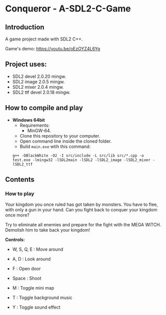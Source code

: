 # Conqueror - A-SDL2-C-Game

## Introduction

A game project made with SDL2 C++.

Game's demo: https://youtu.be/oEzOYZ4L6Yg

## Project uses:
- SDL2 devel 2.0.20 mingw.
- SDL2 image 2.0.5 mingw.
- SDL2 mixer 2.0.4 mingw.
- SDL2 ttf devel 2.0.18 mingw.

## How to compile and play

- **Windows 64bit**
	- Requirements:
		- MinGW-64.
	- Clone this repository to your computer.
	- Open command line inside the cloned folder.
	- Build `main.exe` wtih this command:
	```
	g++ -DBlackWhite -O2 -I src/include -L src/lib src/*.cpp -o test.exe -lmingw32 -lSDL2main -lSDL2 -lSDL2_image -lSDL2_mixer -lSDL2_ttf
	```

## Contents

### How to play

Your kingdom you once ruled has got taken by monsters. You have to flee, with only a gun in your hand.
Can you fight back to conquer your kingdom once more?

Try to eliminate all enemies and prepare for the fight with the MEGA WITCH. Demolish him to take back your kingdom!

**Controls:**

- W, S, Q, E : Move around

- A, D : Look around

- F : Open door

- Space : Shoot

- M : Toggle mini map

- T : Toggle background music

- Y : Toggle sound effect